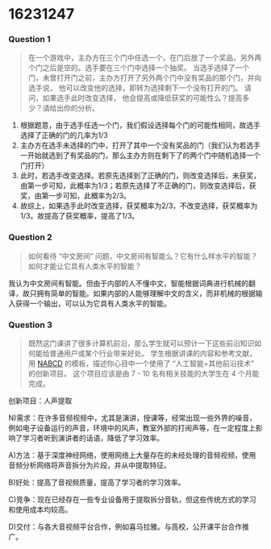 # 16231247

### Question 1

> 在一个游戏中，主办方在三个门中任选一个，在门后放了一个奖品，另外两个门之后是空的。选手要在三个门中选择一个抽奖。 当选手选择了一个门，未曾打开门之前，主办方打开了另外两个门中没有奖品的那个门，并向选手说， 他可以改变他的选择，即转为选择剩下一个没有打开的门。 请问，如果选手此时改变选择， 他会提高或降低获奖的可能性么？提高多少？请给出你的分析。

1. 根据题意，由于选手任选一个门，我们假设选择每个门的可能性相同，故选手选择了正确的门的几率为1/3
2. 主办方在选手未选择的门中，打开了其中一个没有奖品的门（我们认为若选手一开始就选到了有奖品的门，那么主办方则在剩下了的两个门中随机选择一个门打开）
3. 此时，若选手改变选择。若原先选择到了正确的门，则改变选择后，未获奖，由第一步可知，此概率为1/3；若原先选择了不正确的门，则改变选择后，获奖，由第一步可知，此概率为2/3。
4. 故综上，如果选手此时改变选择，获奖概率为2/3，不改变选择，获奖概率为1/3。故提高了获奖概率，提高了1/3。

### Question 2

> 如何看待 “中文房间” 问题，中文房间有智能么？它有什么样水平的智能？如何才能让它具有人类水平的智能？

我认为中文房间有智能。但由于内部的人不懂中文，智能根据词典进行机械的翻译，故只拥有简单的智能。如果内部的人能够理解中文的含义，而非机械的根据输入获得一个输出，可以认为它具有人类水平的智能。

### Question 3

> 既然这门课讲了很多计算机前沿，那么学生就可以预计一下这些前沿知识如何能给普通用户或某个行业带来好处。 学生根据讲课的内容和参考文献，用 [NABCD](https://www.cnblogs.com/xinz/archive/2010/12/01/1893323.html) 的模板，描述你心目中一个使用了 “人工智能+其他前沿技术” 的创新项目。 这个项目应该是由 7 - 10 名有相关技能的大学生在 4 个月能完成。 

创新项目：人声提取

N)需求：在许多音频视频中，尤其是演讲，授课等，经常出现一些外界的噪音，例如电子设备运行的声音，环境中的风声，教室外部的打闹声等，在一定程度上影响了学习者听到演讲者的话语，降低了学习效率。

A)方法：基于深度神经网络，使用网络上大量存在的未经处理的音频视频，使用音频分析网络将声音拆分为片段，并从中提取特征。

B)好处：提高了音视频质量，提高了学习者的学习效率。

C)竞争：现在已经存在一些专业设备用于提取拆分音轨，但这些传统方式的学习和使用成本均较高。

D)交付：与各大音视频平台合作，例如喜马拉雅。与高校，公开课平台合作推广。